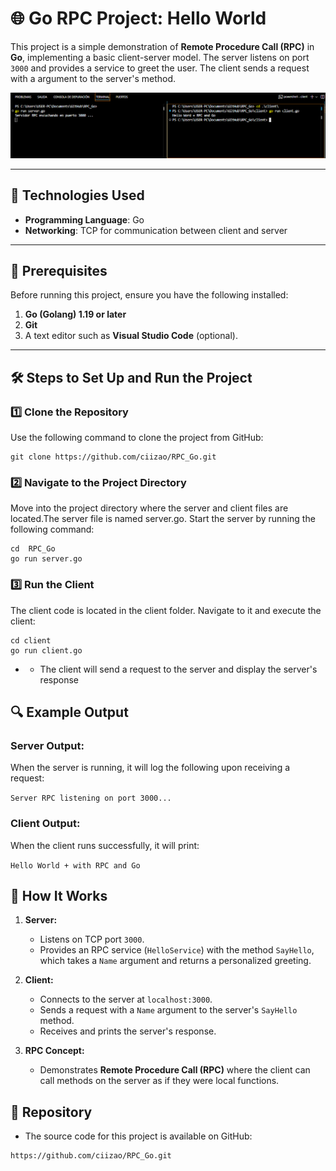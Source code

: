 # 🌐 Go RPC Project: Hello World   

This project is a simple demonstration of **Remote Procedure Call (RPC)** in **Go**, implementing a basic client-server model. The server listens on port `3000` and provides a service to greet the user. The client sends a request with a argument to the server's method.

![Result](img/Resultado.png "Result")

---

## 🚀 **Technologies Used**  
- **Programming Language**: Go  
- **Networking**: TCP for communication between client and server 

---

## 📖 **Prerequisites**  
Before running this project, ensure you have the following installed:  
1. **Go (Golang) 1.19 or later**  
2. **Git**  
3. A text editor such as **Visual Studio Code** (optional).  

---

## 🛠️ **Steps to Set Up and Run the Project**  

### 1️⃣ Clone the Repository  
Use the following command to clone the project from GitHub:  
```
git clone https://github.com/ciizao/RPC_Go.git
```
### 2️⃣ Navigate to the Project Directory
Move into the project directory where the server and client files are located.The server file is named server.go. Start the server by running the following command:
 ```
cd  RPC_Go
go run server.go
```
### 3️⃣ Run the Client
The client code is located in the client folder. Navigate to it and execute the client:
 ```
cd client
go run client.go
```
- * The client will send a request to the server and display the server's response

## 🔍 **Example Output**  

### **Server Output:**  
When the server is running, it will log the following upon receiving a request:  

`Server RPC listening on port 3000...`

### **Client Output:**  
When the client runs successfully, it will print:  

`Hello World + with RPC and Go`

## 📖 **How It Works**  

1. **Server:**
   - Listens on TCP port `3000`.
   - Provides an RPC service (`HelloService`) with the method `SayHello`, which takes a `Name` argument and returns a personalized greeting.

2. **Client:**
   - Connects to the server at `localhost:3000`.
   - Sends a request with a `Name` argument to the server's `SayHello` method.
   - Receives and prints the server's response.

3. **RPC Concept:**
   - Demonstrates **Remote Procedure Call (RPC)** where the client can call methods on the server as if they were local functions.

## 📂 Repository
* The source code for this project is available on GitHub:

```
https://github.com/ciizao/RPC_Go.git
```